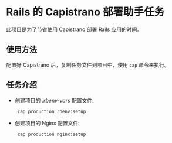# Rails 的 Capistrano 部署助手任务

此项目是为了节省使用 Capistrano 部署 Rails 应用的时间。

## 使用方法

配置好 Capistrano 后，复制任务文件到项目中，使用 `cap` 命令来执行。

## 任务介绍

* 创建项目的 *.rbenv-vars* 配置文件:

       cap production rbenv:setup

* 创建项目的 Nginx 配置文件:

       cap production nginx:setup

